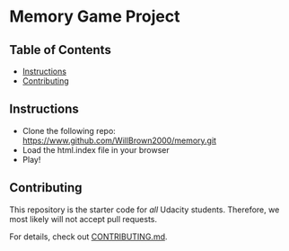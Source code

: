 # Memory Game Project

## Table of Contents

* [Instructions](#instructions)
* [Contributing](#contributing)

## Instructions

- Clone the following repo: https://www.github.com/WillBrown2000/memory.git
- Load the html.index file in your browser
- Play!

## Contributing

This repository is the starter code for _all_ Udacity students. Therefore, we most likely will not accept pull requests.

For details, check out [CONTRIBUTING.md](CONTRIBUTING.md).
